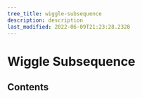 ```yaml
---
tree_title: wiggle-subsequence
description: description
last_modified: 2022-06-09T21:23:28.2328
---
```


# Wiggle Subsequence

## Contents
